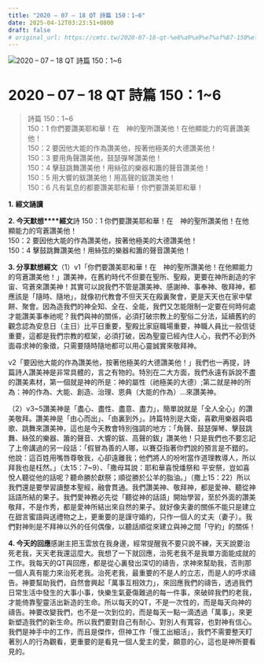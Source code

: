 ```yaml
---
title: "2020 – 07 – 18 QT 詩篇 150：1~6"
date: 2025-04-12T03:23:51+0800
draft: false
# original_url: https://cmtc.tw/2020-07-18-qt-%e8%a9%a9%e7%af%87-150%ef%bc%9a16
---
```


![2020 – 07 – 18 QT 詩篇 150：1\~6](/images/qt.jpg   "2020 – 07 – 18 QT 詩篇 150：1\~6")

# 2020 – 07 – 18 QT 詩篇 150：1\~6

> 詩篇 150：1\~6  
> 150：1 你們要讚美耶和華！在　神的聖所讚美他！在他顯能力的穹蒼讚美他！  
> 150：2 要因他大能的作為讚美他，按著他極美的大德讚美他！  
> 150：3 要用角聲讚美他，鼓瑟彈琴讚美他！  
> 150：4 擊鼓跳舞讚美他！用絲弦的樂器和簫的聲音讚美他！  
> 150：5 用大響的鈸讚美他！用高聲的鈸讚美他！  
> 150：6 凡有氣息的都要讚美耶和華！你們要讚美耶和華！

**1.** **經文誦讀**

**2. 今天默想****經文**詩 150：1 你們要讚美耶和華！在　神的聖所讚美他！在他顯能力的穹蒼讚美他！  
150：2 要因他大能的作為讚美他，按著他極美的大德讚美他！  
150：4 擊鼓跳舞讚美他！用絲弦的樂器和簫的聲音讚美他！

**3. 分享默想經文**（1）v1「你們要讚美耶和華！在　神的聖所讚美他！在他顯能力的穹蒼讚美他！」讚美神，在舊約時代不但要在聖所、聖殿，更要在神所創造的宇宙、穹蒼來讚美神！其實可以說我們不管是讚美神、感謝神、事奉神、敬拜神，都應該是「隨時、隨地」，就像初代教會不但天天在殿裏聚會，更是天天也在家中擘餅、聚會。因為造我們的神全知、全在、全能，我們又怎能限制一定要在何時何處才能讚美事奉祂呢？我們與神的關係，必須打破宗教上的聖俗二分法，延續舊約的觀念認為安息日（主日）比平日重要，聖殿比家庭職場重要，神職人員比一般信徒重要，這都是我們宗教的框架，必須打破，因為聖靈已經內住人心，我們不必到外面尋求神的象徵，只需要隨時隨地都可以用心靈誠實來敬拜神。

v2「要因他大能的作為讚美他，按著他極美的大德讚美他！」我們也一再提，詩篇詩人讚美神是非常具體的，言之有物的。特別在二大方面，我們永遠有訴說不盡的讚美素材，第一個就是神的所是：神的屬性（祂極美的大德）;第二就是神的所為：神的作為、大能、創造、治理、恩典（大能的作為）…來讚美神。

（2）v3\~5讚美神是「盡心、盡性、盡意、盡力」，簡單說就是「全人全心」的讚美敬拜。讚美神是「由心而出」、「由裏到外」。詩篇特別是大衛，喜歡用樂器與唱歌、跳舞來讚美神，這也是今天教會特別強調的地方：「角聲、鼓瑟彈琴、擊鼓跳舞、絲弦的樂器、簫的聲音、大響的鈸、高聲的鈸」讚美他！只是我們也不要忘記了上帝講過的另一段話：「假冒為善的人哪，以賽亞指著你們說的預言是不錯的。他說：這百姓用嘴唇尊敬我，心卻遠離我；他們將人的吩咐當作道理教導人，所以拜我也是枉然。」（太15：7\~9）、「撒母耳說：耶和華喜悅燔祭和 平安祭，豈如喜悅人聽從他的話呢？聽命勝於獻祭；順從勝於公羊的脂油。」（撒上15：22）所以我們還是要學習讀整本聖經，融會貫通。我們讚美神、敬拜神，都是愛神、聽從神話語所結的果子。我們愛神務必先從「聽從神的話語」開始學習，至於外面的讚美敬拜，不是作秀，都是愛神所結出來自然的果子。就好像夫妻的關係不能只是建立在甜言蜜語與送禮物之上，更重要的是謹守婚約，只作一個人的丈夫（妻子）。我們對神則是不拜神以外的任何偶像，以聽話順從來建立與神之間「守約」的關係！

**4. 今天的回應**感謝主把玉雲放在我身邊，經常提醒我不要只說不練，天天說要治死老我，天天老我還這麼大。我想了一下就回應，治死老我不是我單方面能成就的工作。我每天的QT與回應，都是從心裏發出深切的禱告，求神來幫助我，否則那一個人真有能力來治死老我。治死老我，最重要的不是人的立志，而是人的呼求禱告。神要幫助我們，自然會興起「萬事互相效力」，來回應我們的禱告，透過我們日常生活中發生的大事小事，快樂生氣憂傷難過的每一件事，來破碎我們的老我，才能倚靠聖靈活出新造的生命。所以每天的QT，不是一次性的，而是每天向神的禱告。神要改變我們，也不是一次到位的，而是每天一點一滴透過「萬事」，來更新塑造我們的新生命。所以我們要對自己有耐心、對別人有寬容，也對神有信心。我們是神手中的工作，而且是傑作，但神工作「慢工出細活」，我們不需要整天盯著別人的行為觀看，更重要的是看見一個人愛主的愛，願意的心，這也是神所要看見的。